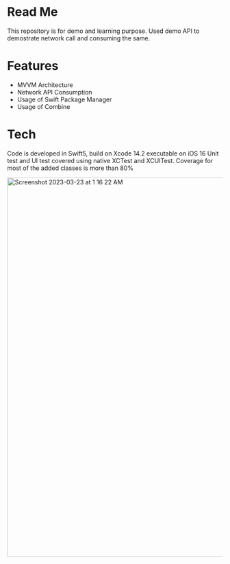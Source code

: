 # Read Me
This repository is for demo and learning purpose. Used demo API to demostrate network call and consuming the same.

# Features
* MVVM Architecture
* Network API Consumption
* Usage of Swift Package Manager
* Usage of Combine

# Tech
Code is developed in Swift5, build on Xcode 14.2 executable on iOS 16 Unit test and UI test covered using native XCTest and XCUITest. Coverage for most of the added classes is more than 80%

<img width="886" alt="Screenshot 2023-03-23 at 1 16 22 AM" src="https://user-images.githubusercontent.com/105848374/227019690-34fb121a-739d-4fc0-98a8-39dd3431571a.png">
